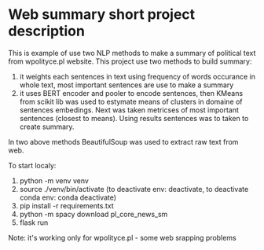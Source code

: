 # Web summary short project description
This is example of use two NLP methods to make a summary of political text from wpolityce.pl website. This project use two methods to build summary: 
1. it weights each sentences in text using frequency of words occurance in whole text, most important sentences are use to make a summary
2. it uses BERT encoder and pooler to encode sentences, then KMeans from scikit lib was used to estymate means of clusters in domaine of sentences embedings. Next was taken metricses of most important sentences (closest to means). Using results sentences was to taken to create summary.

In two above methods BeautifulSoup was used to extract raw text from web. 

To start localy:
1. python -m venv venv
2. source ./venv/bin/activate (to deactivate env: deactivate, to deactivate conda env: conda deactivate)
3. pip install -r requirements.txt
4. python -m spacy download pl_core_news_sm
5. flask run

Note: it's working only for wpolityce.pl - some web srapping problems